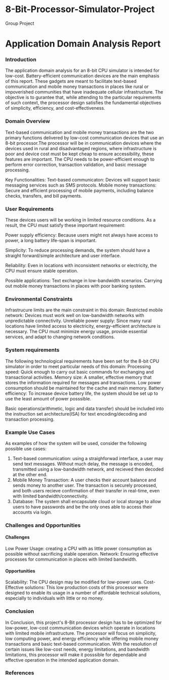 # 8-Bit-Processor-Simulator-Project
Group Project
# Application Domain Analysis Report
### Introduction
The application domain analysis for an 8-bit CPU simulator is intended for low-cost. Battery-efficient communication devices are the main emphasis of this report. These gadgets are meant to facilitate text-based communication and mobile money transactions in places like rural or impoverished communities that have inadequate cellular infrastructure. The objective is to gurantee that, while attending to the particular requirements of such context, the processor design satisfies the fundamental objectives of simplicity, efficiency, and cost-effectiveness.
### Domain Overview
Text-based communication and mobile money transactions are the two primary functions delivered by low-cost communication devices that use an 8-bit processor.The processor will be in communication devices where the devices  used in rural and disadvantaged regions, where infrastructure is poor and device cost must be kept cheap to ensure accessibility, these features are important. The CPU needs to be power-efficient enough to perform error correction, transaction validation, and basic message processing.

Key Functionalities:
Text-based communicaton: Devices will support basic messaging services such as SMS protocols.
Mobile money transactions: Secure and efficient processing of mobile payments, including balance checks, transfers, and bill payments.
### User Requirements
These devices users will be working in limited resource conditions. As a result, the CPU must satisfy these important requirement:

Power supply efficiency: Because users might not always have access to power, a long battery life-span is important.

Simplicity: To reduce processing demands, the system should have a straight forward/simple architecture and user interface.

Reliability: Even in locations with inconsistent networks or electricity, the CPU must ensure stable operation.

Possible applications: Text exchange in low-bandwidth scenarios.
Carrying out mobile money transactions in places with poor banking system.
### Environmental Constraints
Infrastrucure limits are the main constraint in this domain:
Restricted mobile network: Devices must work well on low-bandwidth networks with unpredictable connectivity.
Unreliable power supply: Since many rural locations have limited access to electricity, energy-efficient architecture is necessary.
The CPU must minimize energy usage, provide essential services, and adapt to changing network conditions.
### System requirements
The following technological requirements have been set for the 8-bit CPU simulator in order to meet particular needs of this domain:
Processing speed: Quick enough to carry out basic commands for exchanging and transactional activities.
Memory size: A smaller, effective memory that stores the information required for messages and transactions. Low power consumption should be maintained for the cache and main memory.
Battery efficiency: To increase device battery life, the system should be set up to use the least amount of power posssible.

Basic operations(arithmetic, logic and data transfer) should be included into the instruction set architecture(ISA) for text encoding/decoding and transaction processing.
### Example Use Cases
As examples of how the system will be used, consider the following possible use cases:
1. Text-based communication: using a straighforwad interface, a user may send text messages. Without much delay, the message is encoded, transmitted using a low-bandwidth network, and recieved then decoded at the other end.
2. Mobile Money Transaction: A user  checks their account balance and sends money to another user. The transaction is securely processed, and both users recieve confirmation of their transfer in real-time, even with limited bandwidth/connectivity.
3. Database: The system shall encapsulate cloud or local storage to allow users to have passwords and be the only ones able to access their accounts via login.
### Challenges and Opportunities
#### Challenges
Low Power Usage: creating a CPU with as little power consumption as possible without sacrificing stable operation.
Network: Ensuring effective processes for communication in places with limited bandwidth.
#### Opportunities
Scalability: The CPU design may be modified for low-power uses.
Cost-Effective solutions: This low production costs of this processor were designed to enable its usage in a number of affordable technical solutions, especially to individuals with little or no money.
### Conclusion
In Conclusion, this project's 8-Bit processor design has to be optimized for low-power, low-cost communication devices which operate in locations with limited mobile infrastructure. The processor will focus on simplicity, low computing power, and energy efficiency while offering mobile money transactions and basic text-based communication. With the resolution of certain issues like low-cost needs, energy limitations, and bandwidth limitations, this processor will make it posssible for dependable and effective operation in the intended application domain.
### References

